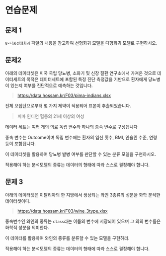 # 연습문제

## 문제 1

`8-다중선형회귀` 파일의 내용을 참고하여 선형회귀 모델을 다항회귀 모델로 구현하시오.

## 문제2

아래의 데이터셋은 미국 국립 당뇨병, 소화기 및 신장 질환 연구소에서 가져온 것으로 데이터세트의 목적은 데이터세트에 포함된 특정 진단 측정값을 기반으로 환자에게 당뇨병이 있는지 여부를 진단적으로 예측하는 것입니다.

> https://data.hossam.kr/F03/pima-indians.xlsx

전체 모집단으로부터 몇 가지 제약이 적용되어 표본이 추출되었습니다.

> 피마 인디언 혈통의 21세 이상의 여성

데이터 세트는 여러 개의 의료 독립 변수와 하나의 종속 변수로 구성됩니다

종속 변수는 Outcome이며 독립 변수에는 환자의 임신 횟수, BMI, 인슐린 수준, 연령 등이 포함됩니다.

이 데이터셋을 활용하여 당뇨병 발병 여부를 판단할 수 있는 분류 모델을 구현하시오.

적용해야 하는 분석모델의 종류는 데이터의 형태에 따라 스스로 결정해야 합니다.

## 문제 3

아래의 데이터셋은 이탈리아의 한 지방에서 생상되는 와인 3종류의 성분을 화학 분석한 데이터셋이다.

> https://data.hossam.kr/F03/wine_3type.xlsx

종속변수인 와인의 종류는 `class`라는 이름의 변수에 저장되어 있으며 그 외의 변수들은 화학적 성분을 의미한다.

이 데이터를 활용하여 와인의 종류를 분류할 수 있는 모델을 구현하라.

적용해야 하는 분석모델의 종류는 데이터의 형태에 따라 스스로 결정해야 합니다.